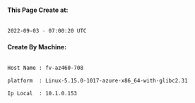 
   
#### This Page Create at:

```bash

2022-09-03 - 07:00:20 UTC

```

#### Create By Machine:

```bash

Host Name : fv-az460-708

platform  : Linux-5.15.0-1017-azure-x86_64-with-glibc2.31

Ip Local  : 10.1.0.153

```

